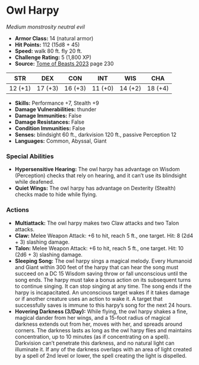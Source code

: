 # Owl Harpy

*Medium* *monstrosity* *neutral evil*

- **Armor Class:** 14 (natural armor)
- **Hit Points:** 112 (15d8 + 45)
- **Speed:** walk 80 ft. fly 20 ft.
- **Challenge Rating:** 5 (1,800 XP)
- **Source:** [Tome of Beasts 2023](https://koboldpress.com/kpstore/product/tome-of-beasts-1-2023-edition/) page 230

| STR | DEX | CON | INT | WIS | CHA |
| --- | --- | --- | --- | --- | --- |
| 12 (+1) | 17 (+3) | 16 (+3) | 11 (+0) | 14 (+2) | 18 (+4) |

- **Skills:** Performance +7, Stealth +9
- **Damage Vulnerabilities:** thunder
- **Damage Immunities:** False
- **Damage Resistances:** False
- **Condition Immunities:** False
- **Senses:** blindsight 60 ft., darkvision 120 ft., passive Perception 12
- **Languages:** Common, Abyssal, Giant

### Special Abilities

- **Hypersensitive Hearing:** The owl harpy has advantage on Wisdom (Perception) checks that rely on hearing, and it can’t use its blindsight while deafened.
- **Quiet Wings:** The owl harpy has advantage on Dexterity (Stealth) checks made to hide while flying.

### Actions

- **Multiattack:** The owl harpy makes two Claw attacks and two Talon attacks.
- **Claw:** Melee Weapon Attack: +6 to hit, reach 5 ft., one target. Hit: 8 (2d4 + 3) slashing damage.
- **Talon:** Melee Weapon Attack: +6 to hit, reach 5 ft., one target. Hit: 10 (2d6 + 3) slashing damage.
- **Sleeping Song:** The owl harpy sings a magical melody. Every Humanoid and Giant within 300 feet of the harpy that can hear the song must succeed on a DC 15 Wisdom saving throw or fall unconscious until the song ends. The harpy must take a bonus action on its subsequent turns to continue singing. It can stop singing at any time. The song ends if the harpy is incapacitated. An unconscious target wakes if it takes damage or if another creature uses an action to wake it. A target that successfully saves is immune to this harpy’s song for the next 24 hours.
- **Hovering Darkness (3/Day):** While flying, the owl harpy shakes a fine, magical dander from her wings, and a 15-foot radius of magical darkness extends out from her, moves with her, and spreads around corners. The darkness lasts as long as the owl harpy flies and maintains concentration, up to 10 minutes (as if concentrating on a spell). Darkvision can’t penetrate this darkness, and no natural light can illuminate it. If any of the darkness overlaps with an area of light created by a spell of 2nd level or lower, the spell creating the light is dispelled.

